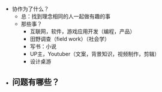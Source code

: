 - 协作为了什么？
	- 总：找到理念相同的人一起做有趣的事
	- 那些事？
		- 互联网，软件，游戏应用开发（编程，产品）
		- 田野调查（field work）（社会学）
		- 写书：小说
		- UP主，Youtuber（文案，背景知识，视频制作，剪辑）
		- 设计桌游
- 问题有哪些？
	-